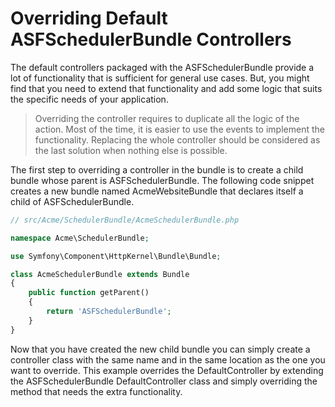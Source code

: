 # Overriding Default ASFSchedulerBundle Controllers

The default controllers packaged with the ASFSchedulerBundle provide a lot of functionality that is sufficient for general use cases. But, you might find that you need to extend that functionality and add some logic that suits the specific needs of your application.

> Overriding the controller requires to duplicate all the logic of the action. Most of the time, it is easier to use the events to implement the functionality. Replacing the whole controller should be considered as the last solution when nothing else is possible.

The first step to overriding a controller in the bundle is to create a child bundle whose parent is ASFSchedulerBundle. The following code snippet creates a new bundle named AcmeWebsiteBundle that declares itself a child of ASFSchedulerBundle.

```php
// src/Acme/SchedulerBundle/AcmeSchedulerBundle.php

namespace Acme\SchedulerBundle;

use Symfony\Component\HttpKernel\Bundle\Bundle;

class AcmeSchedulerBundle extends Bundle
{
    public function getParent()
    {
        return 'ASFSchedulerBundle';
    }
}
```
Now that you have created the new child bundle you can simply create a controller class with the same name and in the same location as the one you want to override. This example overrides the DefaultController by extending the ASFSchedulerBundle DefaultController class and simply overriding the method that needs the extra functionality.
